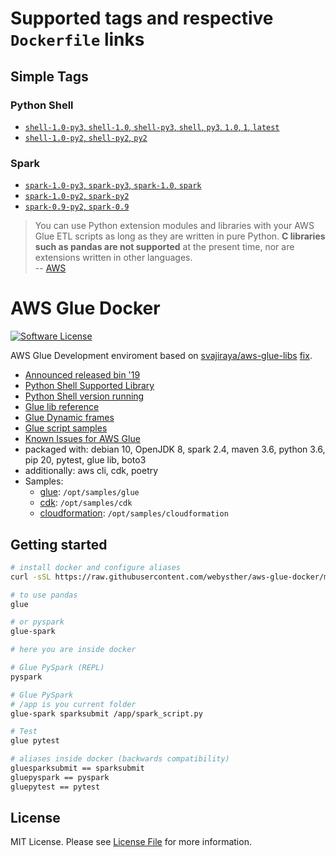 # Supported tags and respective `Dockerfile` links

## Simple Tags

### Python Shell

-	[`shell-1.0-py3`, `shell-1.0`, `shell-py3`, `shell`, `py3`, `1.0`, `1`, `latest`](https://github.com/webysther/aws-glue-docker/blob/master/src/shell/py3/Dockerfile)
-	[`shell-1.0-py2`, `shell-py2`, `py2`](https://github.com/webysther/aws-glue-docker/blob/master/src/shell/py2/Dockerfile)

### Spark

-	[`spark-1.0-py3`, `spark-py3`, `spark-1.0`, `spark`](https://github.com/webysther/aws-glue-docker/blob/master/src/spark/1.0/py3/Dockerfile)
-	[`spark-1.0-py2`, `spark-py2`](https://github.com/webysther/aws-glue-docker/blob/master/src/spark/1.0/py2/Dockerfile)
-	[`spark-0.9-py2`, `spark-0.9`](https://github.com/webysther/aws-glue-docker/blob/master/src/spark/0.9/Dockerfile)

> You can use Python extension modules and libraries with your AWS Glue ETL scripts as long as they are written in pure Python. **C libraries such as pandas are not supported** at the present time, nor are extensions written in other languages. <br>
> -- [AWS](https://docs.aws.amazon.com/glue/latest/dg/aws-glue-programming-python-libraries.html)


# AWS Glue Docker

[![Software License](https://goo.gl/FU2Kw1)](LICENSE)

AWS Glue Development enviroment based on [svajiraya/aws-glue-libs](https://github.com/svajiraya/aws-glue-libs) [fix](https://github.com/awslabs/aws-glue-libs/issues/25#issuecomment-628064396).

- [Announced released bin '19](https://aws.amazon.com/pt/about-aws/whats-new/2019/08/aws-glue-releases-binaries-of-glue-etl-libraries-for-glue-jobs/)
- [Python Shell Supported Library](https://docs.aws.amazon.com/glue/latest/dg/add-job-python.html#python-shell-supported-library)
- [Python Shell version running](https://docs.aws.amazon.com/glue/latest/dg/release-notes.html)
- [Glue lib reference](https://docs.aws.amazon.com/glue/latest/dg/aws-glue-programming-python.html)
- [Glue Dynamic frames](https://youtu.be/PHYWI4Y9mzs?t=1226)
- [Glue script samples](https://github.com/aws-samples/aws-glue-samples)
- [Known Issues for AWS Glue](https://docs.aws.amazon.com/glue/latest/dg/glue-known-issues.html)
- packaged with: debian 10, OpenJDK 8, spark 2.4, maven 3.6, python 3.6, pip 20, pytest, glue lib, boto3
- additionally: aws cli, cdk, poetry
- Samples:
    - [glue](https://github.com/aws-samples/aws-glue-samples): `/opt/samples/glue`
    - [cdk](https://github.com/aws-samples/aws-cdk-examples): `/opt/samples/cdk`
    - [cloudformation](https://github.com/awslabs/aws-cloudformation-templates): `/opt/samples/cloudformation`

## Getting started

```bash
# install docker and configure aliases
curl -sSL https://raw.githubusercontent.com/webysther/aws-glue-docker/master/start.sh | sh

# to use pandas
glue

# or pyspark
glue-spark

# here you are inside docker

# Glue PySpark (REPL)
pyspark

# Glue PySpark
# /app is you current folder
glue-spark sparksubmit /app/spark_script.py

# Test
glue pytest

# aliases inside docker (backwards compatibility)
gluesparksubmit == sparksubmit
gluepyspark == pyspark
gluepytest == pytest
```

## License

MIT License. Please see [License File](LICENSE) for more information.
